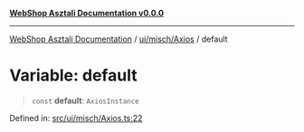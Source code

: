 [**WebShop Asztali Documentation v0.0.0**](../../../../README.md)

***

[WebShop Asztali Documentation](../../../../modules.md) / [ui/misch/Axios](../README.md) / default

# Variable: default

> `const` **default**: `AxiosInstance`

Defined in: [src/ui/misch/Axios.ts:22](https://github.com/akosgamer1000/webshop_asztali/blob/694dfb5919995863486557fe9c75abb7edf40a6c/src/ui/misch/Axios.ts#L22)
